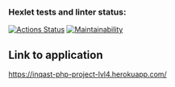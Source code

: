 ### Hexlet tests and linter status:
[![Actions Status](https://github.com/1NQ457/php-project-lvl4/workflows/hexlet-check/badge.svg)](https://github.com/1NQ457/php-project-lvl4/actions)
[![Maintainability](https://api.codeclimate.com/v1/badges/1e62d141108e6992994e/maintainability)](https://codeclimate.com/github/1NQ457/php-project-lvl4/maintainability)

## Link to application

https://inqast-php-project-lvl4.herokuapp.com/